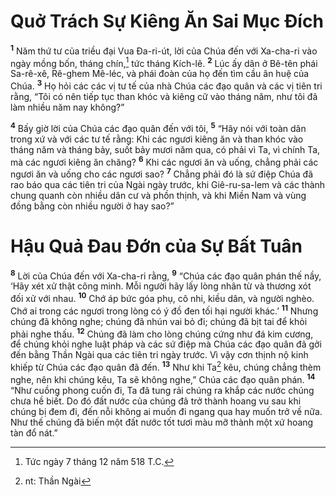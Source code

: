 # Quở Trách Sự Kiêng Ăn Sai Mục Ðích
<sup><b>1</b></sup> Năm thứ tư của triều đại Vua Ða-ri-út, lời của Chúa đến với Xa-cha-ri vào ngày mồng bốn, tháng chín,[^1-80d53903-cbab-4b77-951b-9c1a8adfa1a3] tức tháng Kích-lê. <sup><b>2</b></sup> Lúc ấy dân ở Bê-tên phái Sa-rê-xê, Rê-ghem Mê-léc, và phái đoàn của họ đến tìm cầu ân huệ của Chúa. <sup><b>3</b></sup> Họ hỏi các các vị tư tế của nhà Chúa các đạo quân và các vị tiên tri rằng, “Tôi có nên tiếp tục than khóc và kiêng cữ vào tháng năm, như tôi đã làm nhiều năm nay không?”

<sup><b>4</b></sup> Bấy giờ lời của Chúa các đạo quân đến với tôi, <sup><b>5</b></sup> “Hãy nói với toàn dân trong xứ và với các tư tế rằng: Khi các ngươi kiêng ăn và than khóc vào tháng năm và tháng bảy, suốt bảy mươi năm qua, có phải vì Ta, vì chính Ta, mà các ngươi kiêng ăn chăng? <sup><b>6</b></sup> Khi các ngươi ăn và uống, chẳng phải các ngươi ăn và uống cho các ngươi sao? <sup><b>7</b></sup> Chẳng phải đó là sứ điệp Chúa đã rao báo qua các tiên tri của Ngài ngày trước, khi Giê-ru-sa-lem và các thành chung quanh còn nhiều dân cư và phồn thịnh, và khi Miền Nam và vùng đồng bằng còn nhiều người ở hay sao?”

# Hậu Quả Ðau Ðớn của Sự Bất Tuân
<sup><b>8</b></sup> Lời của Chúa đến với Xa-cha-ri rằng, <sup><b>9</b></sup> “Chúa các đạo quân phán thế nầy, ‘Hãy xét xử thật công minh. Mỗi người hãy lấy lòng nhân từ và thương xót đối xử với nhau. <sup><b>10</b></sup> Chớ áp bức góa phụ, cô nhi, kiều dân, và người nghèo. Chớ ai trong các ngươi trong lòng có ý đồ đen tối hại người khác.’ <sup><b>11</b></sup> Nhưng chúng đã không nghe; chúng đã nhún vai bỏ đi; chúng đã bịt tai để khỏi phải nghe thấu. <sup><b>12</b></sup> Chúng đã làm cho lòng chúng cứng như đá kim cương, để chúng khỏi nghe luật pháp và các sứ điệp mà Chúa các đạo quân đã gởi đến bằng Thần Ngài qua các tiên tri ngày trước. Vì vậy cơn thịnh nộ kinh khiếp từ Chúa các đạo quân đã đến. <sup><b>13</b></sup> Như khi Ta[^2-80d53903-cbab-4b77-951b-9c1a8adfa1a3] kêu, chúng chẳng thèm nghe, nên khi chúng kêu, Ta sẽ không nghe,” Chúa các đạo quân phán. <sup><b>14</b></sup> “Như cuồng phong cuốn đi, Ta đã tung rải chúng ra khắp các nước chúng chưa hề biết. Do đó đất nước của chúng đã trở thành hoang vu sau khi chúng bị đem đi, đến nỗi không ai muốn đi ngang qua hay muốn trở về nữa. Như thế chúng đã biến một đất nước tốt tươi màu mỡ thành một xứ hoang tàn đổ nát.”

[^1-80d53903-cbab-4b77-951b-9c1a8adfa1a3]: Tức ngày 7 tháng 12 năm 518 T.C.
[^2-80d53903-cbab-4b77-951b-9c1a8adfa1a3]: nt: Thần Ngài